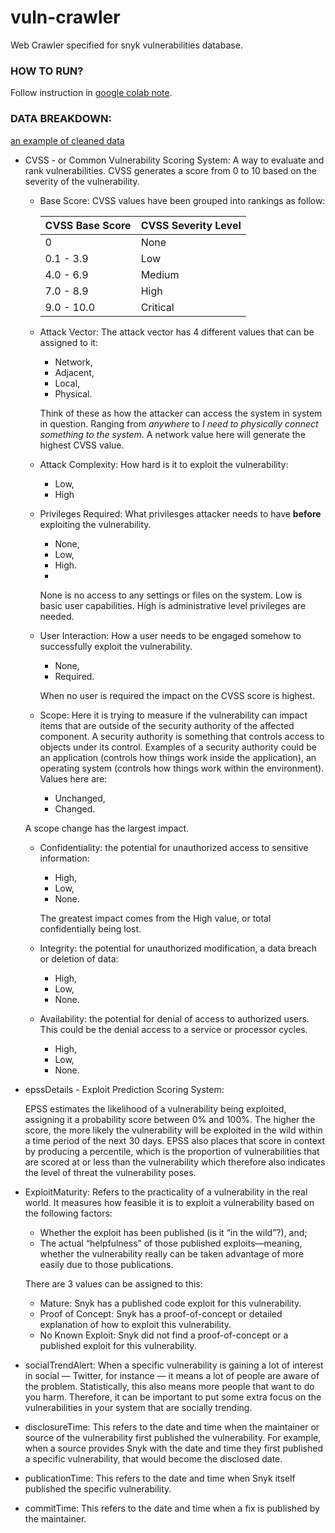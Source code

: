 # vuln-crawler
Web Crawler specified for snyk vulnerabilities database.

### HOW TO RUN?
Follow instruction in [google colab note](https://colab.research.google.com/drive/1nv_0hi6ySOT5KCrvj0zH_fVo_4dN-vat?usp=sharing).

### DATA BREAKDOWN: 
[an example of cleaned data](https://jsonblob.com/1198419017756172288)
* CVSS - or Common Vulnerability Scoring System: A way to evaluate and rank vulnerabilities. CVSS generates a score from 0 to 10 based on the severity of the vulnerability.
  * Base Score:
      CVSS values have been grouped into rankings as follow:
    
      | CVSS Base Score | CVSS Severity Level | 
      | -------- | -------- | 
      | 0    | None     |
      | 0.1 - 3.9    | Low     |
      | 4.0 - 6.9    | Medium     |
      | 7.0 - 8.9    | High     |
      | 9.0 - 10.0    | Critical     |
  * Attack Vector:
    The attack vector has 4 different values that can be assigned to it:
    * Network,
    * Adjacent,
    * Local,
    * Physical.
    
    Think of these as how the attacker can access the system in system in question. Ranging from _anywhere_ to _I need to physically connect something to the system_. A network value here will generate the highest CVSS value.
  * Attack Complexity: How hard is it to exploit the vulnerability:
    * Low,
    * High
  * Privileges Required: What privilesges attacker needs to have **before** exploiting the vulnerability.
    * None,
    * Low,
    * High.
    * 
    None is no access to any settings or files on the system. Low is basic user capabilities. High is administrative level privileges are needed.
  * User Interaction: How a user needs to be engaged somehow to successfully exploit the vulnerability.
    * None,
    * Required.

    When no user is required the impact on the CVSS score is highest.
  * Scope: Here it is trying to measure if the vulnerability can impact items that are outside of the security authority of the affected component. A security authority is something that controls access to objects under its control. Examples of a security authority could be an application (controls how things work inside the application), an operating system (controls how things work within the environment). Values here are:
    * Unchanged,
    * Changed.

  A scope change has the largest impact.
  * Confidentiality: the potential for unauthorized access to sensitive information:
    * High,
    * Low,
    * None.

    The greatest impact comes from the High value, or total confidentially being lost.
  * Integrity: the potential for unauthorized modification, a data breach or deletion of data:
    * High,
    * Low,
    * None.
  * Availability: the potential for denial of access to authorized users. This could be the denial access to a service or processor cycles.
    * High,
    * Low,
    * None.
* epssDetails - Exploit Prediction Scoring System:


  EPSS estimates the likelihood of a vulnerability being exploited, assigning it a probability score between 0% and 100%. The higher the score, the more likely the vulnerability will be exploited in the wild within a time period of the next 30 days. EPSS also places that score in context by producing a percentile, which is the proportion of vulnerabilities that are scored at or less than the vulnerability which therefore also indicates the level of threat the vulnerability poses.
* ExploitMaturity:
  Refers to the practicality of a vulnerability in the real world. It measures how feasible it is to exploit a vulnerability based on the following factors:
  * Whether the exploit has been published (is it “in the wild”?), and;
  * The actual “helpfulness” of those published exploits—meaning, whether the vulnerability really can be   taken advantage of more easily due to those publications.
		
  There are 3 values can be assigned to this:
  * Mature: Snyk has a published code exploit for this vulnerability.
  * Proof of Concept: Snyk has a proof-of-concept or detailed explanation of how to exploit this vulnerability.
  * No Known Exploit: Snyk did not find a proof-of-concept or a published exploit for this vulnerability.
* socialTrendAlert:
  When a specific vulnerability is gaining a lot of interest in social — Twitter, for instance — it means a lot of people are aware of the problem. Statistically, this also means more people that want to do you harm. Therefore, it can be important to put some extra focus on the vulnerabilities in your system that are socially trending.
* disclosureTime:
  This refers to the date and time when the maintainer or source of the vulnerability first published the vulnerability. For example, when a source provides Snyk with the date and time they first published a specific vulnerability, that would become the disclosed date.
* publicationTime:
  This refers to the date and time when Snyk itself published the specific vulnerability.
* commitTime:
  This refers to the date and time when a fix is published by the maintainer.
